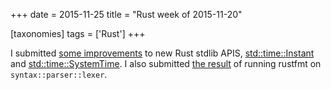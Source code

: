 +++
date = 2015-11-25
title = "Rust week of 2015-11-20"

[taxonomies]
tags = ['Rust']
+++

I submitted [some improvements] to new Rust stdlib APIS,
[std::time::Instant] and [std::time::SystemTime]. I also submitted [the
result] of running rustfmt on `syntax::parser::lexer`.

  [some improvements]: https://github.com/rust-lang/rust/pull/30061
  [std::time::Instant]: https://doc.rust-lang.org/nightly/std/time/struct.Instant.html
  [std::time::SystemTime]: https://doc.rust-lang.org/nightly/std/time/struct.SystemTime.html
  [the result]: https://github.com/rust-lang/rust/pull/30065
